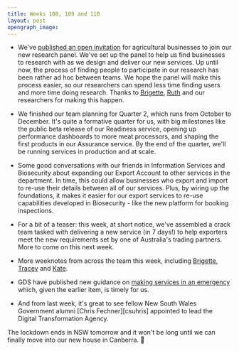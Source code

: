 ```yaml
---
title: Weeks 108, 109 and 110
layout: post
opengraph_image:
---
```


* We've [published an open invitation][research-panel] for agricultural businesses to join our new research panel. We've set up the panel to help us find businesses to research with as we design and deliver our new services. Up until now, the process of finding people to participate in our research has been rather ad hoc between teams. We hope the panel will make this process easier, so our researchers can spend less time finding users and more time doing research. Thanks to [Brigette][brigette], [Ruth][ruth] and our researchers for making this happen.

* We finished our team planning for Quarter 2, which runs from October to December. It's quite a formative quarter for us, with big milestones like the public beta release of our Readiness service, opening up performance dashboards to more meat processors, and shaping the first products in our Assurance service. By the end of the quarter, we'll be running services in production and at scale.

* Some good conversations with our friends in Information Services and Biosecurity about expanding our Export Account to other services in the department. In time, this could allow businesses who export and import to re-use their details between all of our services. Plus, by wiring up the foundations, it makes it easier for our export services to re-use capabilities developed in Biosecurity - like the new platform for booking inspections.

* For a bit of a teaser: this week, at short notice, we've assembled a crack team tasked with delivering a new service (in 7 days!) to help exporters meet the new requirements set by one of Australia's trading partners. More to come on this next week.

* More weeknotes from across the team this week, including [Brigette][brigette-weeknotes], [Tracey][tracey-weeknotes] and [Kate][kate-weeknotes].

* GDS have published new guidance on [making services in an emergency][making-services-emergency] which, given the earlier item, is timely for us.

* And from last week, it's great to see fellow New South Wales Government alumni [Chris Fechner][csuhris] appointed to lead the Digital Transformation Agency.

The lockdown ends in NSW tomorrow and it won't be long until we can finally move into our new house in Canberra. 🎉


[research-panel]: https://haveyoursay.awe.gov.au/trade-reform-research-panel
[brigette]: https://www.linkedin.com/in/brigette-metzler-874b6878/
[ruth]: https://www.linkedin.com/in/ruthellison/
[making-services-emergency]: https://www.gov.uk/service-manual/agile-delivery/making-services-in-an-emergency
[chris]: https://www.linkedin.com/in/chris-fechner-b212724/
[brigette-weeknotes]: https://brigette-metzler.medium.com/mid-weeknotes-se02e19-20-20-5-b0298f4c7a85
[tracey-weeknotes]: https://medium.com/@bytetime/weeknotes-10-navigating-the-rapids-b188bd7663d9
[kate-weeknotes]: https://medium.com/@pixadaze/weeknotes-planning-with-a-purpose-4-4e8333b31019
